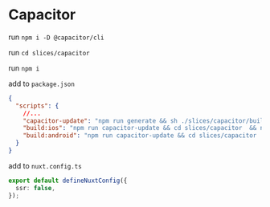 # Capacitor

run `npm i -D @capacitor/cli`

run `cd slices/capacitor`

run `npm i`

add to `package.json`

```json
{
  "scripts": {
    //...
    "capacitor-update": "npm run generate && sh ./slices/capacitor/build.sh",
    "build:ios": "npm run capacitor-update && cd slices/capacitor  && npx cap sync &&  npx cap open ios",
    "build:android": "npm run capacitor-update && cd slices/capacitor  && npx cap sync && npx cap open android"
  }
}
```

add to `nuxt.config.ts`

```ts
export default defineNuxtConfig({
  ssr: false,
});
```
